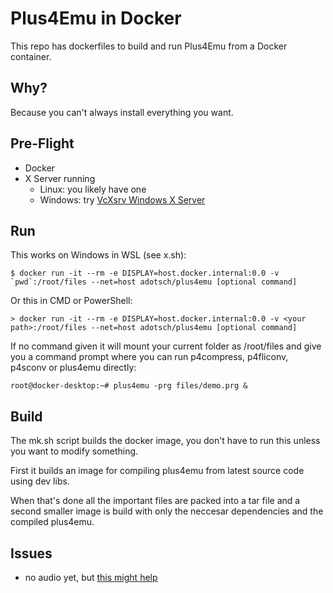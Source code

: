 # Plus4Emu in Docker

This repo has dockerfiles to build and run Plus4Emu from a Docker container.

## Why?

Because you can't always install everything you want.

## Pre-Flight

 * Docker
 * X Server running
   * Linux: you likely have one
   * Windows: try [VcXsrv Windows X Server](https://sourceforge.net/projects/vcxsrv/)
 
## Run

This works on Windows in WSL (see x.sh):
```
$ docker run -it --rm -e DISPLAY=host.docker.internal:0.0 -v `pwd`:/root/files --net=host adotsch/plus4emu [optional command]
```
Or this in CMD or PowerShell:
```
> docker run -it --rm -e DISPLAY=host.docker.internal:0.0 -v <your path>:/root/files --net=host adotsch/plus4emu [optional command]
```

If no command given it will mount your current folder as /root/files and give you a command prompt where you can run p4compress, p4fliconv, p4sconv or plus4emu directly:
```
root@docker-desktop:~# plus4emu -prg files/demo.prg &
```
## Build

The mk.sh script builds the docker image, you don't have to run this unless you want to modify something.

First it builds an image for compiling plus4emu from latest source code using dev libs.

When that's done all the important files are packed into a tar file and a second smaller image is build with only the neccesar dependencies and the compiled plus4emu.

## Issues

 * no audio yet, but [this might help](https://arnav.jain.se/2020/enable-audio--video-in-docker-container/)

